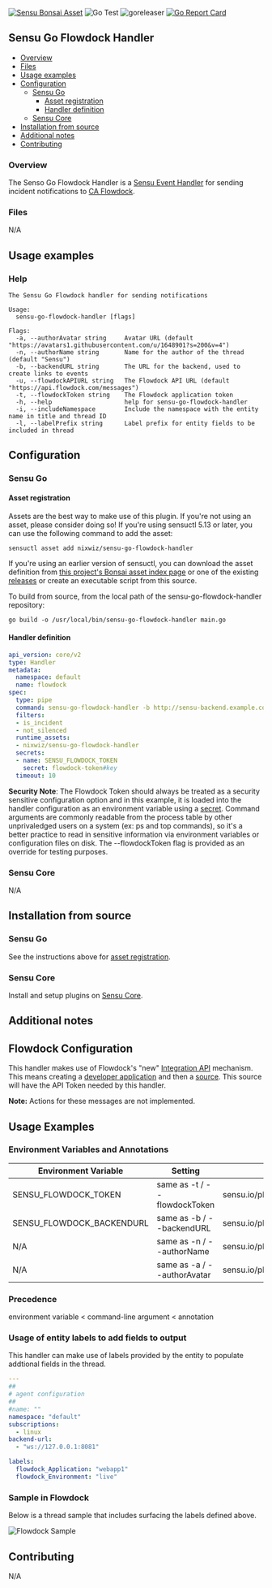[![Sensu Bonsai Asset](https://img.shields.io/badge/Bonsai-Download%20Me-brightgreen.svg?colorB=89C967&logo=sensu)](https://bonsai.sensu.io/assets/nixwiz/sensu-go-flowdock-handler)
![Go Test](https://github.com/nixwiz/sensu-go-flowdock-handler/workflows/Go%20Test/badge.svg)
![goreleaser](https://github.com/nixwiz/sensu-go-flowdock-handler/workflows/goreleaser/badge.svg)
[![Go Report Card](https://goreportcard.com/badge/github.com/nixwiz/sensu-go-flowdock-handler)](https://goreportcard.com/report/github.com/nixwiz/sensu-go-flowdock-handler)

## Sensu Go Flowdock Handler

- [Overview](#overview)
- [Files](#files)
- [Usage examples](#usage-examples)
- [Configuration](#configuration)
  - [Sensu Go](#sensu-go)
    - [Asset registration](#asset-registration)
    - [Handler definition](#handler-definition)
  - [Sensu Core](#sensu-core)
- [Installation from source](#installation-from-source)
- [Additional notes](#additional-notes)
- [Contributing](#contributing)

### Overview

The Senso Go Flowdock Handler is a [Sensu Event Handler][1] for sending incident notifications to [CA Flowdock][11].

### Files

N/A

## Usage examples

### Help

```
The Sensu Go Flowdock handler for sending notifications

Usage:
  sensu-go-flowdock-handler [flags]

Flags:
  -a, --authorAvatar string     Avatar URL (default "https://avatars1.githubusercontent.com/u/1648901?s=200&v=4")
  -n, --authorName string       Name for the author of the thread (default "Sensu")
  -b, --backendURL string       The URL for the backend, used to create links to events
  -u, --flowdockAPIURL string   The Flowdock API URL (default "https://api.flowdock.com/messages")
  -t, --flowdockToken string    The Flowdock application token
  -h, --help                    help for sensu-go-flowdock-handler
  -i, --includeNamespace        Include the namespace with the entity name in title and thread ID
  -l, --labelPrefix string      Label prefix for entity fields to be included in thread
```

## Configuration
### Sensu Go
#### Asset registration

Assets are the best way to make use of this plugin. If you're not using an asset, please consider doing so! If you're using sensuctl 5.13 or later, you can use the following command to add the asset: 

`sensuctl asset add nixwiz/sensu-go-flowdock-handler`

If you're using an earlier version of sensuctl, you can download the asset definition from [this project's Bonsai asset index page][6] or one of the existing [releases][5] or create an executable script from this source.

To build from source, from the local path of the sensu-go-flowdock-handler repository:
```
go build -o /usr/local/bin/sensu-go-flowdock-handler main.go
```

#### Handler definition

```yaml
api_version: core/v2
type: Handler
metadata:
  namespace: default
  name: flowdock
spec:
  type: pipe
  command: sensu-go-flowdock-handler -b http://sensu-backend.example.com:3000
  filters:
  - is_incident
  - not_silenced
  runtime_assets:
  - nixwiz/sensu-go-flowdock-handler
  secrets:
  - name: SENSU_FLOWDOCK_TOKEN
    secret: flowdock-token#key
  timeout: 10
```

**Security Note**: The Flowdock Token should always be treated as a security
sensitive configuration option and in this example, it is loaded into the
handler configuration as an environment variable using a [secret][10]. Command
arguments are commonly readable from the process table by other unprivaledged
users on a system (ex: ps and top commands), so it's a better practice to read
in sensitive information via environment variables or configuration files on
disk. The --flowdockToken flag is provided as an override for testing purposes.

### Sensu Core

N/A

## Installation from source

### Sensu Go

See the instructions above for [asset registration][9].

### Sensu Core

Install and setup plugins on [Sensu Core][8].

## Additional notes

## Flowdock Configuration

This handler makes use of Flowdock's "new" [Integration API][2] mechanism.  This means creating a [developer application][3]
and then a [source][4].  This source will have the API Token needed by this handler.

**Note:**  Actions for these messages are not implemented.

## Usage Examples

### Environment Variables and Annotations

|Environment Variable|Setting|Annotation|
|--------------------|-------|----------|
|SENSU_FLOWDOCK_TOKEN| same as -t / --flowdockToken|sensu.io/plugins/flowdock/flowdockToken|
|SENSU_FLOWDOCK_BACKENDURL|same as -b / --backendURL|sensu.io/plugins/flowdock/backendURL|
|N/A|same as -n / --authorName|sensu.io/plugins/flowdock/authorName|
|N/A|same as -a / --authorAvatar|sensu.io/plugins/flowdock/authorAvatar|

### Precedence

environment variable < command-line argument < annotation

### Usage of entity labels to add fields to output

This handler can make use of labels provided by the entity to populate addtional fields in the thread.

```yaml
---
##
# agent configuration
##
#name: ""
namespace: "default"
subscriptions:
  - linux
backend-url:
  - "ws://127.0.0.1:8081"

labels:
  flowdock_Application: "webapp1"
  flowdock_Environment: "live"
```

### Sample in Flowdock
Below is a thread sample that includes surfacing the labels defined above.

![Flowdock Sample](https://toddcampbell.net/images/sensu_flowdock.png)

## Contributing

N/A

[1]: https://docs.sensu.io/sensu-go/latest/reference/handlers/#how-do-sensu-handlers-work
[2]: https://www.flowdock.com/api/integration-getting-started
[3]: https://www.flowdock.com/oauth/applications
[4]: https://www.flowdock.com/api/sources
[5]: https://github.com/nixwiz/sensu-go-flowdock-handler/releases
[6]: https://bonsai.sensu.io/assets/nixwiz/sensu-go-flowdock-handler
[7]: https://docs.sensu.io/sensu-go/latest/reference/assets/
[8]: https://docs.sensu.io/sensu-core/latest/installation/installing-plugins/
[9]: #asset-registration
[10]: https://docs.sensu.io/sensu-go/latest/reference/secrets/
[11]: https://flowdock.com
